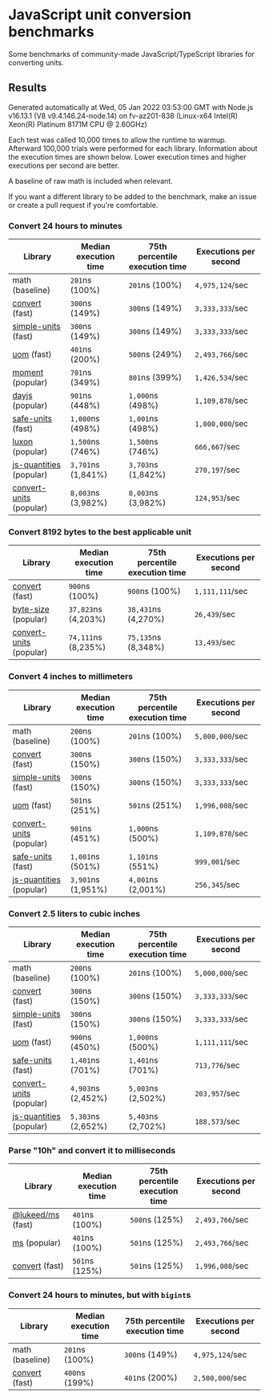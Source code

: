 # JavaScript unit conversion benchmarks

Some benchmarks of community-made JavaScript/TypeScript libraries for converting units.

## Results

<!-- beginblock(results) -->

Generated automatically at Wed, 05 Jan 2022 03:53:00 GMT with Node.js v16.13.1 (V8 v9.4.146.24-node.14) on fv-az201-838 (Linux-x64 Intel(R) Xeon(R) Platinum 8171M CPU @ 2.60GHz)

Each test was called 10,000 times to allow the runtime to warmup.
Afterward 100,000 trials were performed for each library.
Information about the execution times are shown below.
Lower execution times and higher executions per second are better.

A baseline of raw math is included when relevant.

If you want a different library to be added to the benchmark, make an issue or create a pull request if you're comfortable.

### Convert 24 hours to minutes

| Library                                                            | Median execution time | 75th percentile execution time | Executions per second |
| ------------------------------------------------------------------ | --------------------- | ------------------------------ | --------------------- |
| math (baseline)                                                    | `201`ns (100%)        | `201`ns (100%)                 | `4,975,124`/sec       |
| [convert](https://npmjs.com/package/convert) (fast)                | `300`ns (149%)        | `300`ns (149%)                 | `3,333,333`/sec       |
| [simple-units](https://npmjs.com/package/simple-units) (fast)      | `300`ns (149%)        | `300`ns (149%)                 | `3,333,333`/sec       |
| [uom](https://npmjs.com/package/uom) (fast)                        | `401`ns (200%)        | `500`ns (249%)                 | `2,493,766`/sec       |
| [moment](https://npmjs.com/package/moment) (popular)               | `701`ns (349%)        | `801`ns (399%)                 | `1,426,534`/sec       |
| [dayjs](https://npmjs.com/package/dayjs) (popular)                 | `901`ns (448%)        | `1,000`ns (498%)               | `1,109,878`/sec       |
| [safe-units](https://npmjs.com/package/safe-units) (fast)          | `1,000`ns (498%)      | `1,001`ns (498%)               | `1,000,000`/sec       |
| [luxon](https://npmjs.com/package/luxon) (popular)                 | `1,500`ns (746%)      | `1,500`ns (746%)               | `666,667`/sec         |
| [js-quantities](https://npmjs.com/package/js-quantities) (popular) | `3,701`ns (1,841%)    | `3,703`ns (1,842%)             | `270,197`/sec         |
| [convert-units](https://npmjs.com/package/convert-units) (popular) | `8,003`ns (3,982%)    | `8,003`ns (3,982%)             | `124,953`/sec         |

### Convert 8192 bytes to the best applicable unit

| Library                                                            | Median execution time | 75th percentile execution time | Executions per second |
| ------------------------------------------------------------------ | --------------------- | ------------------------------ | --------------------- |
| [convert](https://npmjs.com/package/convert) (fast)                | `900`ns (100%)        | `900`ns (100%)                 | `1,111,111`/sec       |
| [byte-size](https://npmjs.com/package/byte-size) (popular)         | `37,823`ns (4,203%)   | `38,431`ns (4,270%)            | `26,439`/sec          |
| [convert-units](https://npmjs.com/package/convert-units) (popular) | `74,111`ns (8,235%)   | `75,135`ns (8,348%)            | `13,493`/sec          |

### Convert 4 inches to millimeters

| Library                                                            | Median execution time | 75th percentile execution time | Executions per second |
| ------------------------------------------------------------------ | --------------------- | ------------------------------ | --------------------- |
| math (baseline)                                                    | `200`ns (100%)        | `201`ns (100%)                 | `5,000,000`/sec       |
| [convert](https://npmjs.com/package/convert) (fast)                | `300`ns (150%)        | `300`ns (150%)                 | `3,333,333`/sec       |
| [simple-units](https://npmjs.com/package/simple-units) (fast)      | `300`ns (150%)        | `300`ns (150%)                 | `3,333,333`/sec       |
| [uom](https://npmjs.com/package/uom) (fast)                        | `501`ns (251%)        | `501`ns (251%)                 | `1,996,008`/sec       |
| [convert-units](https://npmjs.com/package/convert-units) (popular) | `901`ns (451%)        | `1,000`ns (500%)               | `1,109,878`/sec       |
| [safe-units](https://npmjs.com/package/safe-units) (fast)          | `1,001`ns (501%)      | `1,101`ns (551%)               | `999,001`/sec         |
| [js-quantities](https://npmjs.com/package/js-quantities) (popular) | `3,901`ns (1,951%)    | `4,001`ns (2,001%)             | `256,345`/sec         |

### Convert 2.5 liters to cubic inches

| Library                                                            | Median execution time | 75th percentile execution time | Executions per second |
| ------------------------------------------------------------------ | --------------------- | ------------------------------ | --------------------- |
| math (baseline)                                                    | `200`ns (100%)        | `201`ns (100%)                 | `5,000,000`/sec       |
| [convert](https://npmjs.com/package/convert) (fast)                | `300`ns (150%)        | `300`ns (150%)                 | `3,333,333`/sec       |
| [simple-units](https://npmjs.com/package/simple-units) (fast)      | `300`ns (150%)        | `300`ns (150%)                 | `3,333,333`/sec       |
| [uom](https://npmjs.com/package/uom) (fast)                        | `900`ns (450%)        | `1,000`ns (500%)               | `1,111,111`/sec       |
| [safe-units](https://npmjs.com/package/safe-units) (fast)          | `1,401`ns (701%)      | `1,401`ns (701%)               | `713,776`/sec         |
| [convert-units](https://npmjs.com/package/convert-units) (popular) | `4,903`ns (2,452%)    | `5,003`ns (2,502%)             | `203,957`/sec         |
| [js-quantities](https://npmjs.com/package/js-quantities) (popular) | `5,303`ns (2,652%)    | `5,403`ns (2,702%)             | `188,573`/sec         |

### Parse "10h" and convert it to milliseconds

| Library                                                   | Median execution time | 75th percentile execution time | Executions per second |
| --------------------------------------------------------- | --------------------- | ------------------------------ | --------------------- |
| [@lukeed/ms](https://npmjs.com/package/@lukeed/ms) (fast) | `401`ns (100%)        | `500`ns (125%)                 | `2,493,766`/sec       |
| [ms](https://npmjs.com/package/ms) (popular)              | `401`ns (100%)        | `501`ns (125%)                 | `2,493,766`/sec       |
| [convert](https://npmjs.com/package/convert) (fast)       | `501`ns (125%)        | `501`ns (125%)                 | `1,996,008`/sec       |

### Convert 24 hours to minutes, but with `bigint`s

| Library                                             | Median execution time | 75th percentile execution time | Executions per second |
| --------------------------------------------------- | --------------------- | ------------------------------ | --------------------- |
| math (baseline)                                     | `201`ns (100%)        | `300`ns (149%)                 | `4,975,124`/sec       |
| [convert](https://npmjs.com/package/convert) (fast) | `400`ns (199%)        | `401`ns (200%)                 | `2,500,000`/sec       |

<!-- endblock(results) -->
